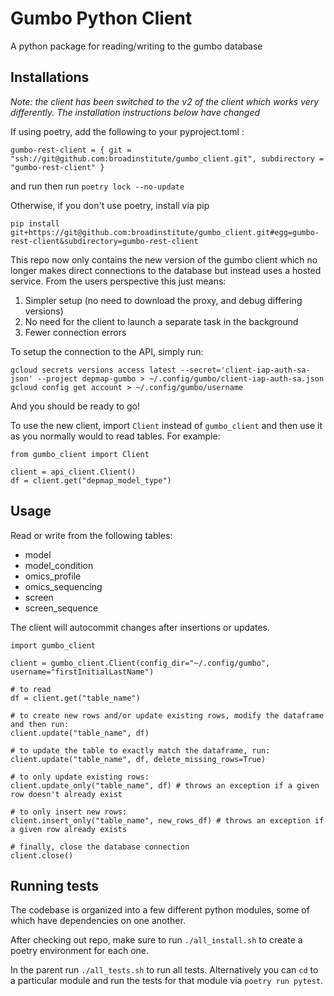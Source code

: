 # Gumbo Python Client

A python package for reading/writing to the gumbo database


## Installations

*Note: the client has been switched to the v2 of the client which works very
differently. The installation instructions below have changed*

If using poetry, add the following to your pyproject.toml :

```
gumbo-rest-client = { git = "ssh://git@github.com:broadinstitute/gumbo_client.git", subdirectory = "gumbo-rest-client" }
```

and run then run `poetry lock --no-update`

Otherwise, if you don't use poetry, install via pip

```
pip install git+https://git@github.com:broadinstitute/gumbo_client.git#egg=gumbo-rest-client&subdirectory=gumbo-rest-client
```

This repo now only contains the new version of the gumbo client which no
longer makes direct connections to the database but instead uses a hosted
service. From the users perspective this just means:

1. Simpler setup (no need to download the proxy, and debug differing versions)
2. No need for the client to launch a separate task in the background
3. Fewer connection errors 

To setup the connection to the API, simply run:
```
gcloud secrets versions access latest --secret='client-iap-auth-sa-json' --project depmap-gumbo > ~/.config/gumbo/client-iap-auth-sa.json
gcloud config get account > ~/.config/gumbo/username
```
And you should be ready to go!

To use the new client, import `Client` instead of `gumbo_client` and then use it as you normally would to read tables. For example:
```
from gumbo_client import Client

client = api_client.Client()
df = client.get("depmap_model_type")
```


## Usage

Read or write from the following tables:
- model
- model_condition
- omics_profile
- omics_sequencing
- screen
- screen_sequence

The client will autocommit changes after insertions or updates.

```
import gumbo_client

client = gumbo_client.Client(config_dir="~/.config/gumbo", username="firstInitialLastName")

# to read
df = client.get("table_name")

# to create new rows and/or update existing rows, modify the dataframe and then run:
client.update("table_name", df)

# to update the table to exactly match the dataframe, run:
client.update("table_name", df, delete_missing_rows=True)

# to only update existing rows:
client.update_only("table_name", df) # throws an exception if a given row doesn't already exist

# to only insert new rows:
client.insert_only("table_name", new_rows_df) # throws an exception if a given row already exists

# finally, close the database connection
client.close()
```

## Running tests

The codebase is organized into a few different python modules, some of which
have dependencies on one another.

After checking out repo, make sure to run `./all_install.sh` to create a
poetry environment for each one.

In the parent run `./all_tests.sh` to run all tests. Alternatively you can
`cd` to a particular module and run the tests for that module via `poetry
run pytest`.


